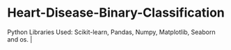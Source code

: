 # Heart-Disease-Binary-Classification
Python Libraries Used: Scikit-learn, Pandas, Numpy, Matplotlib, Seaborn and os. |
